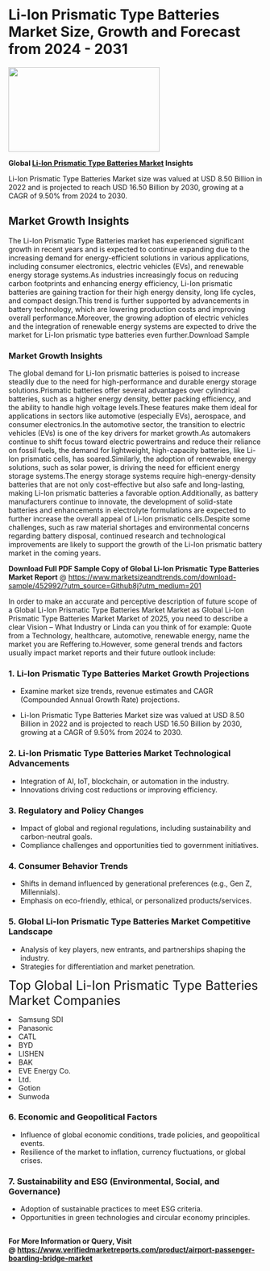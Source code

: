 <H1>Li-Ion Prismatic Type Batteries Market Size, Growth and Forecast from 2024 - 2031</H1><img class="aligncenter size-medium wp-image-584254" src="https://thirdeyenews.in/wp-content/uploads/2024/09/Global-Market-Research-300x168.jpeg" alt="" width="300" height="168" /><p><strong>Global&nbsp;<a href="https://www.marketsizeandtrends.com/download-sample/452992/?utm_source=Github8j?utm_medium=201">Li-Ion Prismatic Type Batteries Market</a> Insights</strong></p><p>Li-Ion Prismatic Type Batteries Market size was valued at USD 8.50 Billion in 2022 and is projected to reach USD 16.50 Billion by 2030, growing at a CAGR of 9.50% from 2024 to 2030.</p><p><h2>Market Growth Insights</h2> The Li-Ion Prismatic Type Batteries market has experienced significant growth in recent years and is expected to continue expanding due to the increasing demand for energy-efficient solutions in various applications, including consumer electronics, electric vehicles (EVs), and renewable energy storage systems.As industries increasingly focus on reducing carbon footprints and enhancing energy efficiency, Li-Ion prismatic batteries are gaining traction for their high energy density, long life cycles, and compact design.This trend is further supported by advancements in battery technology, which are lowering production costs and improving overall performance.Moreover, the growing adoption of electric vehicles and the integration of renewable energy systems are expected to drive the market for Li-Ion prismatic type batteries even further.Download Sample <h3>Market Growth Insights</h3> The global demand for Li-Ion prismatic batteries is poised to increase steadily due to the need for high-performance and durable energy storage solutions.Prismatic batteries offer several advantages over cylindrical batteries, such as a higher energy density, better packing efficiency, and the ability to handle high voltage levels.These features make them ideal for applications in sectors like automotive (especially EVs), aerospace, and consumer electronics.In the automotive sector, the transition to electric vehicles (EVs) is one of the key drivers for market growth.As automakers continue to shift focus toward electric powertrains and reduce their reliance on fossil fuels, the demand for lightweight, high-capacity batteries, like Li-Ion prismatic cells, has soared.Similarly, the adoption of renewable energy solutions, such as solar power, is driving the need for efficient energy storage systems.The energy storage systems require high-energy-density batteries that are not only cost-effective but also safe and long-lasting, making Li-Ion prismatic batteries a favorable option.Additionally, as battery manufacturers continue to innovate, the development of solid-state batteries and enhancements in electrolyte formulations are expected to further increase the overall appeal of Li-Ion prismatic cells.Despite some challenges, such as raw material shortages and environmental concerns regarding battery disposal, continued research and technological improvements are likely to support the growth of the Li-Ion prismatic battery market in the coming years.</p><p><span class=""><strong>Download Full PDF Sample Copy of Global Li-Ion Prismatic Type Batteries Market Report</strong> @ <a href="https://www.marketsizeandtrends.com/download-sample/452992/?utm_source=Github8j?utm_medium=201" target="_blank">https://www.marketsizeandtrends.com/download-sample/452992/?utm_source=Github8j?utm_medium=201</a></span></p><p>In order to make an accurate and perceptive description of future scope of a Global&nbsp;Li-Ion Prismatic Type Batteries Market Market as Global&nbsp;Li-Ion Prismatic Type Batteries Market Market of 2025, you need to describe a clear Vision &ndash; What Industry or Linda can you think of for example: Quote from a Technology, healthcare, automotive, renewable energy, name the market you are Reffering to.However, some general trends and factors usually impact market reports and their future outlook include:</p><h3>1.&nbsp;<strong>Li-Ion Prismatic Type Batteries Market Growth Projections</strong></h3><ul><li>Examine market size trends, revenue estimates and CAGR (Compounded Annual Growth Rate) projections.</li><li><p>Li-Ion Prismatic Type Batteries Market size was valued at USD 8.50 Billion in 2022 and is projected to reach USD 16.50 Billion by 2030, growing at a CAGR of 9.50% from 2024 to 2030.</p></li></ul><h3>2.&nbsp;<strong>Li-Ion Prismatic Type Batteries Market Technological Advancements</strong></h3><ul><li>Integration of AI, IoT, blockchain, or automation in the industry.</li><li>Innovations driving cost reductions or improving efficiency.</li></ul><h3>3.&nbsp;<strong>Regulatory and Policy Changes</strong></h3><ul><li>Impact of global and regional regulations, including sustainability and carbon-neutral goals.</li><li>Compliance challenges and opportunities tied to government initiatives.</li></ul><h3>4.&nbsp;<strong>Consumer Behavior Trends</strong></h3><ul><li>Shifts in demand influenced by generational preferences (e.g., Gen Z, Millennials).</li><li>Emphasis on eco-friendly, ethical, or personalized products/services.</li></ul><h3>5.&nbsp;<strong>Global Li-Ion Prismatic Type Batteries Market Competitive Landscape</strong></h3><ul><li>Analysis of key players, new entrants, and partnerships shaping the industry.</li><li>Strategies for differentiation and market penetration.</li></ul><p data-pm-slice="1 1 []"><span style="color: inherit; font-family: inherit; font-size: 25px;">Top Global Li-Ion Prismatic Type Batteries Market Companies</span></p><div class="" data-test-id=""><p><li>Samsung SDI</li><li> Panasonic</li><li> CATL</li><li> BYD</li><li> LISHEN</li><li> BAK</li><li> EVE Energy Co.</li><li> Ltd.</li><li> Gotion</li><li> Sunwoda</li></p></div><h3>6.&nbsp;<strong>Economic and Geopolitical Factors</strong></h3><ul><li>Influence of global economic conditions, trade policies, and geopolitical events.</li><li>Resilience of the market to inflation, currency fluctuations, or global crises.</li></ul><h3>7.&nbsp;<strong>Sustainability and ESG (Environmental, Social, and Governance)</strong></h3><ul><li>Adoption of sustainable practices to meet ESG criteria.</li><li>Opportunities in green technologies and circular economy principles.</li></ul><h2><strong style="font-size: 14px;">For More Information or Query, Visit @&nbsp;</strong><a style="background-color: #ffffff; font-size: 14px;" href="https://www.marketsizeandtrends.com/report/li-ion-prismatic-type-batteries-market/" target="_blank">https://www.verifiedmarketreports.com/product/airport-passenger-boarding-bridge-market</a></h2>